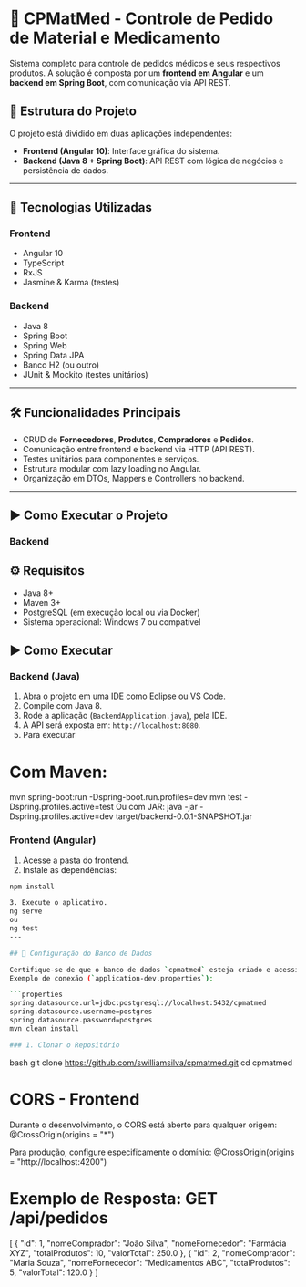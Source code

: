 ﻿# 💊 CPMatMed - Controle de Pedido de Material e Medicamento

Sistema completo para controle de pedidos médicos e seus respectivos produtos. A solução é composta por um **frontend em Angular** e um **backend em Spring Boot**, com comunicação via API REST.

## 🧩 Estrutura do Projeto

O projeto está dividido em duas aplicações independentes:
- **Frontend (Angular 10)**: Interface gráfica do sistema.
- **Backend (Java 8 + Spring Boot)**: API REST com lógica de negócios e persistência de dados.

---

## 🚀 Tecnologias Utilizadas

### Frontend
- Angular 10
- TypeScript
- RxJS
- Jasmine & Karma (testes)

### Backend
- Java 8
- Spring Boot
- Spring Web
- Spring Data JPA
- Banco H2 (ou outro)
- JUnit & Mockito (testes unitários)

---
## 🛠️ Funcionalidades Principais

- CRUD de **Fornecedores**, **Produtos**, **Compradores** e **Pedidos**.
- Comunicação entre frontend e backend via HTTP (API REST).
- Testes unitários para componentes e serviços.
- Estrutura modular com lazy loading no Angular.
- Organização em DTOs, Mappers e Controllers no backend.

---

## ▶️ Como Executar o Projeto

### Backend

## ⚙️ Requisitos

- Java 8+
- Maven 3+
- PostgreSQL (em execução local ou via Docker)
- Sistema operacional: Windows 7 ou compatível
## ▶️ Como Executar

### Backend (Java)
1. Abra o projeto em uma IDE como Eclipse ou VS Code.
2. Compile com Java 8.
3. Rode a aplicação (`BackendApplication.java`), pela IDE.
4. A API será exposta em: `http://localhost:8080`.
5. Para executar
# Com Maven:
mvn spring-boot:run -Dspring-boot.run.profiles=dev
mvn test -Dspring.profiles.active=test
 Ou com JAR:
java -jar -Dspring.profiles.active=dev target/backend-0.0.1-SNAPSHOT.jar


### Frontend (Angular)
1. Acesse a pasta do frontend.
2. Instale as dependências:

```bash
npm install

3. Execute o aplicativo.
ng serve 
ou
ng test
---

## 💾 Configuração do Banco de Dados

Certifique-se de que o banco de dados `cpmatmed` esteja criado e acessível.
Exemplo de conexão (`application-dev.properties`):

```properties
spring.datasource.url=jdbc:postgresql://localhost:5432/cpmatmed
spring.datasource.username=postgres
spring.datasource.password=postgres
mvn clean install

### 1. Clonar o Repositório

```
bash
git clone https://github.com/swilliamsilva/cpmatmed.git
cd cpmatmed

# CORS - Frontend
Durante o desenvolvimento, o CORS está aberto para qualquer origem:
@CrossOrigin(origins = "*")

Para produção, configure especificamente o domínio:
@CrossOrigin(origins = "http://localhost:4200")

# Exemplo de Resposta: GET /api/pedidos

[
  {
    "id": 1,
    "nomeComprador": "João Silva",
    "nomeFornecedor": "Farmácia XYZ",
    "totalProdutos": 10,
    "valorTotal": 250.0
  },
  {
    "id": 2,
    "nomeComprador": "Maria Souza",
    "nomeFornecedor": "Medicamentos ABC",
    "totalProdutos": 5,
    "valorTotal": 120.0
  }
]


